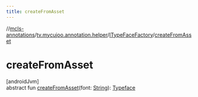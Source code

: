 ```yaml
---
title: createFromAsset
---
```

//[mcls-annotations](../../../index.html)/[tv.mycujoo.annotation.helper](../index.html)/[ITypeFaceFactory](index.html)/[createFromAsset](create-from-asset.html)



# createFromAsset



[androidJvm]\
abstract fun [createFromAsset](create-from-asset.html)(font: [String](https://kotlinlang.org/api/latest/jvm/stdlib/kotlin/-string/index.html)): [Typeface](https://developer.android.com/reference/kotlin/android/graphics/Typeface.html)




